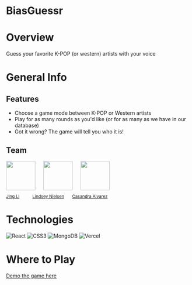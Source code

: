 # BiasGuessr

# Overview

Guess your favorite K-POP (or western) artists with your voice

# General Info

## Features

- Choose a game mode between K-POP or Western artists
- Play for as many rounds as you'd like (or for as many as we have in our database)
- Got it wrong? The game will tell you who it is!

## Team

<div>
  <img src="https://github.com/IndexDuo.png" width="80px;"/>
  &emsp;
  <img src="https://github.com/lindsey-nielsen.png" width="80px;"/>
  &emsp;
  <img src="https://github.com/ca764763.png" width="80px;"/>
  &emsp;
  <br />
  <sub><a href="https://github.com/IndexDuo">Jing Li</a></sub>
  &emsp;&emsp;
  <sub><a href="https://github.com/lindsey-nielsen">Lindsey Nielsen</a></sub>
  &emsp;
  <sub><a href="https://github.com/ca764763">Casandra Alvarez</a></sub>
</div>

# Technologies

![React](https://img.shields.io/badge/react-%2320232a.svg?style=for-the-badge&logo=react&logoColor=%2361DAFB)
![CSS3](https://img.shields.io/badge/css3-%231572B6.svg?style=for-the-badge&logo=css3&logoColor=white)
![MongoDB](https://img.shields.io/badge/MongoDB-%234ea94b.svg?style=for-the-badge&logo=mongodb&logoColor=white)
![Vercel](https://img.shields.io/badge/vercel-%23000000.svg?style=for-the-badge&logo=vercel&logoColor=white)

# Where to Play

[Demo the game here](https://www.biasguessr.co/)
